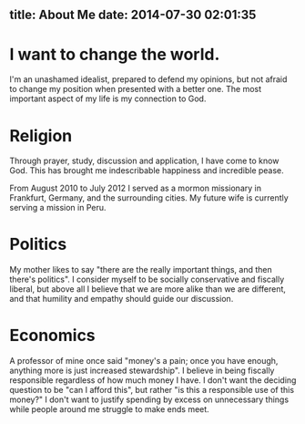 title: About Me
date: 2014-07-30 02:01:35
---
# I want to change the world.
I'm an unashamed idealist, prepared to defend my opinions, but not afraid to change my position when presented with a better one. The most important aspect of my life is my connection to God.

# Religion
Through prayer, study, discussion and application, I have come to know God.  This has brought me indescribable happiness and incredible pease.

From August 2010 to July 2012 I served as a mormon missionary in Frankfurt, Germany, and the surrounding cities. My future wife is currently serving a mission in Peru.

# Politics
My mother likes to say "there are the really important things, and then there's politics". I consider myself to be socially conservative and fiscally liberal, but above all I believe that we are more alike than we are different, and that humility and empathy should guide our discussion.

# Economics
A professor of mine once said "money's a pain; once you have enough, anything more is just increased stewardship". I believe in being fiscally responsible regardless of how much money I have. I don't want the deciding question to be "can I afford this", but rather "is this a responsible use of this money?" I don't want to justify spending by excess on unnecessary things while people around me struggle to make ends meet.
